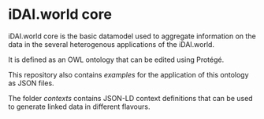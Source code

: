 # iDAI.world core

iDAI.world core is the basic datamodel used to aggregate information on the
data in the several heterogenous applications of the iDAI.world.

It is defined as an OWL ontology that can be edited using Protégé.

This repository also contains *examples* for the application of this ontology
as JSON files.

The folder *contexts* contains JSON-LD context definitions that can be used
to generate linked data in different flavours.
